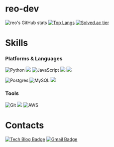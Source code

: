 # reo-dev

![reo's GitHub stats](https://github-readme-stats.vercel.app/api?username=reo-dev&amp;show_icons=true&amp;theme=dark)
[![Top Langs](https://github-readme-stats.vercel.app/api/top-langs/?username=reo-dev&layout=compact&theme=dark)](https://github.com/reo-dev/github-readme-stats)
[![Solved.ac tier](http://mazassumnida.wtf/api/v2/generate_badge?boj=dldbckd22)](https://solved.ac/dldbckd22)


# Skills
### Platforms &amp; Languages
![Python](https://img.shields.io/badge/Python-3776AB.svg?&amp;style=for-the-badge&amp;logo=Python&amp;logoColor=white)
<img src="https://img.shields.io/badge/django-092E20?style=for-the-badge&logo=django&logoColor=white">
![JavaScript](https://img.shields.io/badge/JavaScript-F7DF1E.svg?&amp;style=for-the-badge&amp;logo=JavaScript&amp;logoColor=white)
<img src="https://img.shields.io/badge/node.js-339933?style=for-the-badge&logo=Node.js&logoColor=white">
<img src="https://img.shields.io/badge/express-000000?style=for-the-badge&logo=express&logoColor=white">


![Postgres](https://img.shields.io/badge/postgres-%23316192.svg?style=for-the-badge&logo=postgresql&logoColor=white)
![MySQL](https://img.shields.io/badge/MySQL-4479A1.svg?&amp;style=for-the-badge&amp;logo=MySQL&amp;logoColor=white)
<img src="https://img.shields.io/badge/mongoDB-47A248?style=for-the-badge&logo=MongoDB&logoColor=white">


### Tools
![Git](https://img.shields.io/badge/Git-F05032.svg?&amp;style=for-the-badge&amp;logo=Git&amp;logoColor=white)
<img src="https://img.shields.io/badge/github-181717?style=for-the-badge&logo=github&logoColor=white">
![AWS](https://img.shields.io/badge/AWS-%23FF9900.svg?style=for-the-badge&logo=amazon-aws&logoColor=white)



# Contacts
[![Tech Blog Badge](http://img.shields.io/badge/-Tech%20blog-black?style=flat-square&amp;logo=github&amp;link=https://reo-l.tistory.com/)](https://reo-l.tistory.com/)
[![Gmail Badge](https://img.shields.io/badge/Gmail-d14836?style=flat-square&amp;logo=Gmail&amp;logoColor=white&amp;link=mailto:dbckd22@gmail.com)](mailto:dbckd22@gmail.com)

